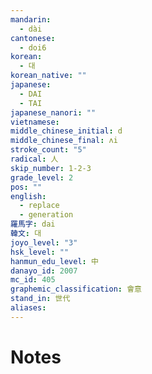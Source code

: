 ```yaml
---
mandarin:
  - dài
cantonese:
  - doi6
korean:
  - 대
korean_native: ""
japanese:
  - DAI
  - TAI
japanese_nanori: ""
vietnamese:
middle_chinese_initial: d
middle_chinese_final: ʌi
stroke_count: "5"
radical: 人
skip_number: 1-2-3
grade_level: 2
pos: ""
english:
  - replace
  - generation
羅馬字: dai
韓文: 대
joyo_level: "3"
hsk_level: ""
hanmun_edu_level: 中
danayo_id: 2007
mc_id: 405
graphemic_classification: 會意
stand_in: 世代
aliases:
---
```


# Notes
